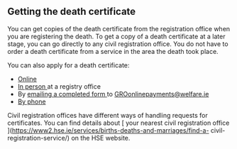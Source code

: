 ##  Getting the death certificate

You can get copies of the death certificate from the registration office when
you are registering the death. To get a copy of a death certificate at a later
stage, you can go directly to any civil registration office. You do not have
to order a death certificate from a service in the area the death took place.

You can also apply for a death certificate:

  * [ Online ](https://certificatespublic-webapp-prod.azurewebsites.net/)
  * [ In person ](https://www2.hse.ie/services/births-deaths-and-marriages/contact-a-civil-registration-service.html) at a registry office 
  * By [ emailing a completed form ](https://assets.gov.ie/41368/54a468251ce84642b6d14043ca5a481c.pdf) to [ GROonlinepayments@welfare.ie ](mailto:GROonlinepayments@welfare.ie)
  * [ By phone ](https://www2.hse.ie/services/births-deaths-and-marriages/contact-a-civil-registration-service.html)

Civil registration offices have different ways of handling requests for
certificates. You can find details about [ your nearest civil registration
office ](https://www2.hse.ie/services/births-deaths-and-marriages/find-a-
civil-registration-service/) on the HSE website.
